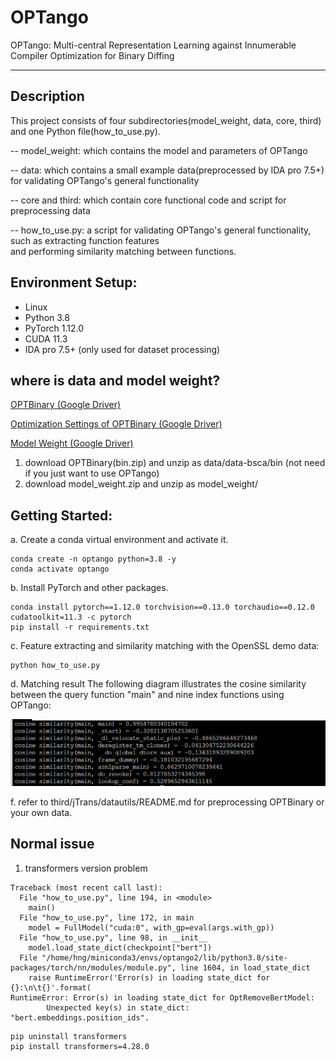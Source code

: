 # OPTango
OPTango: Multi-central Representation Learning against Innumerable Compiler Optimization for Binary Diffing 

----------------------------------------------------------------------------------------------
## Description
This project consists of four subdirectories(model_weight, data, core, third) and one Python file(how_to_use.py).

 -- model_weight: which contains the model and parameters of OPTango
  
 -- data: which contains a small example data(preprocessed by IDA pro 7.5+) for validating OPTango's general functionality

 -- core and third: which contain core functional code and script for preprocessing data 

 -- how_to_use.py: a script for validating OPTango's general functionality, such as extracting function features \
 and performing similarity matching between functions.


## Environment Setup:

- Linux 
- Python 3.8
- PyTorch 1.12.0
- CUDA 11.3
- IDA pro 7.5+ (only used for dataset processing)


## where is data and model weight?

[OPTBinary (Google Driver)](https://1drv.ms/u/s!AnDeWkMIPHF2bAXxVVcWM-kAmqQ?e=YFWYeZ)

[Optimization Settings of OPTBinary (Google Driver)](https://1drv.ms/u/s!AnDeWkMIPHF2a6uhaspwRv3KQ2I?e=lGtJh6)

[Model Weight (Google Driver)](https://1drv.ms/u/s!AnDeWkMIPHF2aqmD_b9Ecxy7oKk?e=fpW6YN)

1. download OPTBinary(bin.zip) and unzip as data/data-bsca/bin (not need if you just want to use OPTango)
2. download model_weight.zip and unzip as model_weight/

## Getting Started:
a. Create a conda virtual environment and activate it.
```shell
conda create -n optango python=3.8 -y
conda activate optango
```

b. Install PyTorch and other packages.
```shell
conda install pytorch==1.12.0 torchvision==0.13.0 torchaudio==0.12.0 cudatoolkit=11.3 -c pytorch
pip install -r requirements.txt
```

c. Feature extracting and similarity matching with the OpenSSL demo data:
```shell
python how_to_use.py
```

d. Matching result
The following diagram illustrates the cosine similarity between the query function "main" and nine index functions using OPTango:

![img.png](img.png)

f. refer to third/jTrans/datautils/README.md for preprocessing OPTBinary or your own data.


## Normal issue
1. transformers version problem
```shell
Traceback (most recent call last):
  File "how_to_use.py", line 194, in <module>
    main()
  File "how_to_use.py", line 172, in main
    model = FullModel("cuda:0", with_gp=eval(args.with_gp))
  File "how_to_use.py", line 98, in __init__
    model.load_state_dict(checkpoint["bert"])
  File "/home/hng/miniconda3/envs/optango2/lib/python3.8/site-packages/torch/nn/modules/module.py", line 1604, in load_state_dict
    raise RuntimeError('Error(s) in loading state_dict for {}:\n\t{}'.format(
RuntimeError: Error(s) in loading state_dict for OptRemoveBertModel:
        Unexpected key(s) in state_dict: "bert.embeddings.position_ids".
```

```shell
pip uninstall transformers
pip install transformers=4.28.0
```